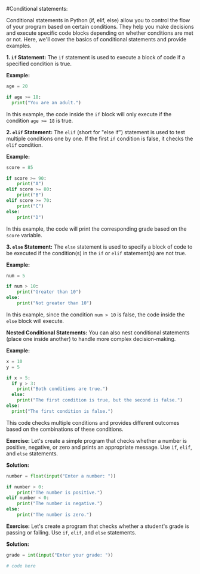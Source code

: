 #Conditional statements:

Conditional statements in Python (if, elif, else) allow you to control the flow of your program based on certain conditions. They help you make decisions and execute specific code blocks depending on whether conditions are met or not. Here, we'll cover the basics of conditional statements and provide examples.

**1. `if` Statement:**
The `if` statement is used to execute a block of code if a specified condition is true.

**Example:**
```python
age = 20

if age >= 18:
  print("You are an adult.")
```

In this example, the code inside the `if` block will only execute if the condition `age >= 18` is true.

**2. `elif` Statement:**
The `elif` (short for "else if") statement is used to test multiple conditions one by one. If the first `if` condition is false, it checks the `elif` condition.

**Example:**
```python
score = 85

if score >= 90:
    print("A")
elif score >= 80:
    print("B")
elif score >= 70:
    print("C")
else:
    print("D")
```

In this example, the code will print the corresponding grade based on the `score` variable.

**3. `else` Statement:**
The `else` statement is used to specify a block of code to be executed if the condition(s) in the `if` or `elif` statement(s) are not true.

**Example:**
```python
num = 5

if num > 10:
    print("Greater than 10")
else:
    print("Not greater than 10")
```

In this example, since the condition `num > 10` is false, the code inside the `else` block will execute.

**Nested Conditional Statements:**
You can also nest conditional statements (place one inside another) to handle more complex decision-making.

**Example:**
```python
x = 10
y = 5

if x > 5:
  if y > 3:
    print("Both conditions are true.")
  else:
    print("The first condition is true, but the second is false.")
else:
  print("The first condition is false.")
```

This code checks multiple conditions and provides different outcomes based on the combinations of these conditions.

**Exercise:**
Let's create a simple program that checks whether a number is positive, negative, or zero and prints an appropriate message. Use `if`, `elif`, and `else` statements.

**Solution:**
```python
number = float(input("Enter a number: "))

if number > 0:
    print("The number is positive.")
elif number < 0:
    print("The number is negative.")
else:
    print("The number is zero.")
```

**Exercise:**
Let's create a program that checks whether a student's grade is passing or failing. Use `if`, `elif`, and `else` statements.

**Solution:**
```python
grade = int(input("Enter your grade: "))

# code here

```

